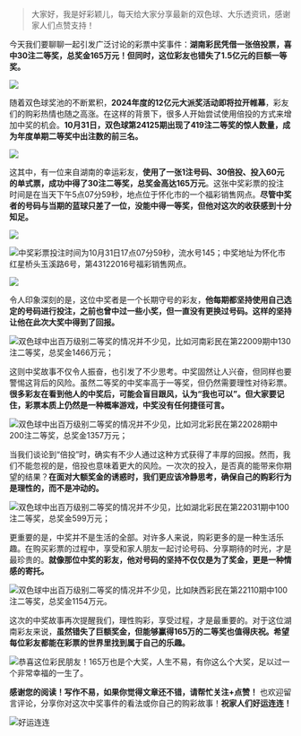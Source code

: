 > 大家好，我是好彩颖儿，每天给大家分享最新的双色球、大乐透资讯，感谢家人们点赞支持！

今天我们要聊聊一起引发广泛讨论的彩票中奖事件：**湖南彩民凭借一张倍投票，喜中30注二等奖，总奖金165万元！但同时，这位彩友也错失了1.5亿元的巨额一等奖。**


![](https://cdn.jsdelivr.net/gh/wangwenjie1314/PicCDN/2024-11-2/1730545390005-image.png)


随着双色球奖池的不断累积，**2024年度的12亿元大派奖活动即将拉开帷幕**，彩友们的购彩热情也随之高涨。在这样的背景下，很多人开始尝试使用倍投的方式来增加中奖的机会。**10月31日，双色球第24125期出现了419注二等奖的惊人数量，成为年度单期二等奖中出注数的前三名。**


![](https://cdn.jsdelivr.net/gh/wangwenjie1314/PicCDN/2024-11-2/1730545400880-image.png)


这其中，有一位来自湖南的幸运彩友，**使用了一张1注号码、30倍投、投入60元的单式票，成功中得了30注二等奖，总奖金高达165万元**。这张中奖彩票的投注时间是在当天下午5点07分59秒，地点位于怀化市的一个福彩销售网点。**尽管中奖者的号码与当期的蓝球只差了一位，没能中得一等奖，但他对这次的收获感到十分知足。**

![](https://cdn.jsdelivr.net/gh/wangwenjie1314/PicCDN/2024-11-1/1730416561669-image.png)

![中奖彩票投注时间为10月31日17点07分59秒，流水号145；中奖地址为怀化市红星桥头玉溪路6号，第43122016号福彩销售网点。](https://cdn.jsdelivr.net/gh/wangwenjie1314/PicCDN/2024-11-2/1730545444504-image.png)


![](https://cdn.jsdelivr.net/gh/wangwenjie1314/PicCDN/2024-11-2/1730545893971-image.png)


令人印象深刻的是，这位中奖者是一个长期守号的彩友，**他每期都坚持使用自己选定的号码进行投注，之前也曾中过一些小奖，但一直没有更换过号码。这样的坚持让他在此次大奖中得到了回报。**


![双色球中出百万级别二等奖的情况并不少见，比如河南彩民在第22009期中130注二等奖，总奖金1466万元；](https://cdn.jsdelivr.net/gh/wangwenjie1314/PicCDN/2024-11-2/1730545529270-image.png)


这则中奖故事不仅令人振奋，也引发了不少思考。中奖固然让人兴奋，但同样也要警惕这背后的风险。虽然二等奖的中奖率高于一等奖，但仍然需要理性对待彩票。**很多彩友在看到他人的中奖后，可能会盲目跟风，认为“我也可以”。但大家要记住，彩票本质上仍然是一种概率游戏，中奖没有任何捷径可言。**


![双色球中出百万级别二等奖的情况并不少见，比如河北彩民在第22028期中200注二等奖，总奖金1357万元；](https://cdn.jsdelivr.net/gh/wangwenjie1314/PicCDN/2024-11-2/1730545562538-image.png)


当我们谈论到“倍投”时，确实有不少人通过这种方式获得了丰厚的回报。然而，我们不能忽视的是，倍投也意味着更大的风险。一次次的投入，是否真的能带来你期望的结果？**在面对大额奖金的诱惑时，我们更应该冷静思考，确保自己的购彩行为是理性的，而不是冲动的。**


![双色球中出百万级别二等奖的情况并不少见，比如湖北彩民在第22031期中100注二等奖，总奖金599万元；](https://cdn.jsdelivr.net/gh/wangwenjie1314/PicCDN/2024-11-2/1730545612513-image.png)


更重要的是，中奖并不是生活的全部。对许多人来说，购彩更多的是一种生活乐趣。在购买彩票的过程中，享受和家人朋友一起讨论号码、分享期待的时光，才是最珍贵的。**就像那位中奖的彩友，他对号码的坚持不仅仅是为了奖金，更是一种情感的寄托。**


![双色球中出百万级别二等奖的情况并不少见，比如陕西彩民在第22110期中100注二等奖，总奖金1154万元。](https://cdn.jsdelivr.net/gh/wangwenjie1314/PicCDN/2024-11-2/1730545623754-image.png)

这次的中奖故事再次提醒我们，理性购彩，享受过程，才是最重要的。对于这位湖南彩友来说，**虽然错失了巨额奖金，但能够赢得165万的二等奖也值得庆祝。希望每位彩友都能在彩票的世界里找到属于自己的乐趣。**


![恭喜这位彩民朋友！165万也是个大奖，人生不易，有你这么个大奖，足以过一个非常幸福的一生了。](https://cdn.jsdelivr.net/gh/wangwenjie1314/PicCDN/2024-11-2/1730545782968-image.png)


**感谢您的阅读！写作不易，如果你觉得文章还不错，请帮忙关注+点赞！** 也欢迎留言评论，分享你对这次中奖事件的看法或你自己的购彩故事！**祝家人们好运连连！**


![好运连连](https://cdn.jsdelivr.net/gh/wangwenjie1314/PicCDN/2024-11-2/1730546046958-image.png)
